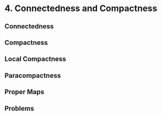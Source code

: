 # 4. Connectedness and Compactness

## Connectedness

## Compactness

## Local Compactness

## Paracompactness

## Proper Maps

## Problems
